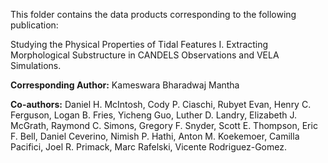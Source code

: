 This folder contains the data products corresponding to the following publication:

Studying the Physical Properties of Tidal Features I. Extracting Morphological Substructure in CANDELS Observations and VELA Simulations.

**Corresponding Author:** 
Kameswara Bharadwaj Mantha

**Co-authors:** 
Daniel H. McIntosh, Cody P. Ciaschi, Rubyet Evan, Henry C. Ferguson, Logan B. Fries, Yicheng Guo, Luther D. Landry, Elizabeth J. McGrath, Raymond C. Simons, Gregory F. Snyder, Scott E. Thompson, Eric F. Bell, Daniel Ceverino, Nimish P. Hathi, Anton M. Koekemoer, Camilla Pacifici, Joel R. Primack, Marc Rafelski, Vicente Rodriguez-Gomez.
